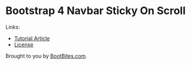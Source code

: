 Bootstrap 4 Navbar Sticky On Scroll
=========

Links:

* [Tutorial Article](http://bootbites.com/node/8025)
* [License](http://bootbites.com/license)


Brought to you by [BootBites.com](http://bootbites.com).
